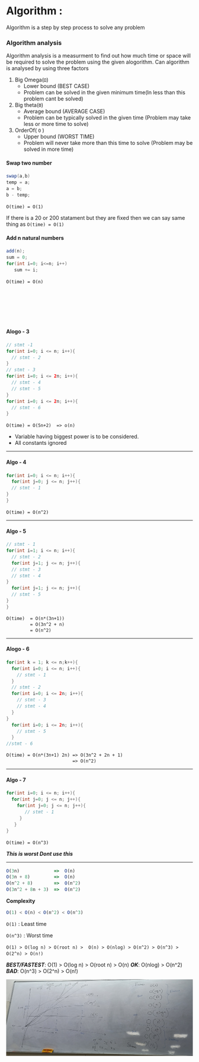 # Algorithm :
Algorithm is a step by step process to solve any problem

### Algorithm analysis
 Algorithm analysis is a measurment to find out how much time or space will be required to solve the problem using the given alogorithm.
Can algorithm is analysed by using three factors
1. Big Omega(`Ω`)
    - Lower bound (BEST CASE)
    - Problem can be solved in the given minimum time(In less than this problem cant be solved)
2. Big theta(`Θ`)
    - Average bound (AVERAGE CASE)
    - Problem can be typically solved in the given time (Problem may take less or more time to solve)
3. OrderOf( `O` )
    - Upper bound (WORST TIME)
    - Problem will never take more than this time to solve (Problem may be solved in more time)

#### Swap two number

```java
swap(a,b)
temp = a;
a = b;
b - temp;
```
`O(time) = O(1)`

If there is a 20 or 200 statament but they are fixed then we can say same thing as `O(time) = O(1)`

#### Add n natural numbers

```java
add(n);
sum = 0;
for(int i=0; i<=n; i++)
   sum += i;
```
`O(time) = O(n)`

<br><br><br><br><br>

#### Alogo - 3

```java
// stmt -1
for(int i=0; i <= n; i++){
  // stmt - 2
}
// stmt - 3
for(int i=0; i <= 2n; i++){
  // stmt - 4
  // stmt - 5
}
for(int i=0; i <= 2n; i++){
  // stmt - 6
}
```

`O(time) = O(5n+2)  => o(n)`

- Variable having biggest power is to be considered.
- All constants ignored

---

#### Algo - 4

```java
for(int i=0; i <= n; i++){
  for(int j=0; j <= n; j++){
  // stmt - 1
}
}
```
`O(time) = O(n^2)`

---

#### Algo - 5

```java
// stmt - 1
for(int i=1; i <= n; i++){
  // stmt - 2
  for(int j=1; j <= n; j++){
  // stmt - 3
  // stmt - 4
}
  for(int j=1; j <= n; j++){
  // stmt - 5
}
}
```

```
O(time)  = O(n*(3n+1))
         = O(3n^2 + n)
         = O(n^2)
```
---



#### Alogo - 6

```java
for(int k = 1; k <= n;k++){
  for(int i=0; i <= n; i++){
    // stmt - 1
  }
  // stmt - 2
  for(int i=0; i <= 2n; i++){
    // stmt - 3
    // stmt - 4
  }
}
  for(int i=0; i <= 2n; i++){
    // stmt - 5
  }
//stmt - 6
```

```
O(time) = O(n*(3n+1) 2n) => O(3n^2 + 2n + 1)
                         => O(n^2)
```

---

#### Algo - 7

```java
for(int i=0; i <= n; i++){
  for(int j=0; j <= n; j++){
    for(int j=0; j <= n; j++){
       // stmt - 1
     }
   }
}
```

`O(time) = O(n^3)`

***This is worst Dont use this***

---

```js
O(3n)             =>  O(n)
O(3n + 8)         =>  O(n)
O(n^2 + 8)        =>  O(n^2)
O(3n^2 + 8n + 3)  =>  O(n^2)
```

**Complexity**

```js
O(1) < O(n) < O(n^2) < O(n^3)
```

`O(1)` :  Least time

`O(n^3)` : Worst time



`O(1) > O(log n) > O(root n) >  O(n) > O(nlog) > O(n^2) > O(n^3) > O(2^n) > O(n!)`

***BEST/FASTEST***: O(1) > O(log n) > O(root n) >  O(n)
***OK***: O(nlog) > O(n^2)
***BAD***: O(n^3) > O(2^n) > O(n!)

![alt text](20.jpg)
